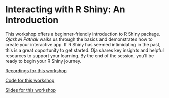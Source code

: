 # Interacting with R Shiny: An Introduction

This workshop offers a beginner-friendly introduction to R Shiny package. *Ojashwi Pathak* walks us through the basics and demonstrates how to create your interactive app. If R Shiny has seemed intimidating in the past, this is a great opportunity to get started. Oja shares key insights and helpful resources to support your learning. By the end of the session, you’ll be ready to begin your R Shiny journey.

[Recordings for this workshop](https://umd.box.com/s/byj3o9n10kmowb77v66cc5007gl6r38h)

[Code for this workshop](https://umd.box.com/s/ua78n0mws0em9ybi08hy86qh53atnoaj)

[Slides for this workshop](https://umd.box.com/s/mp8m2aa8dvbh2t82styv4sh10h6xu9or)
